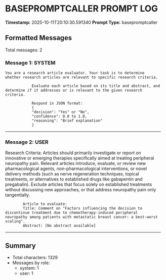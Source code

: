 # BASEPROMPTCALLER PROMPT LOG
**Timestamp:** 2025-10-11T20:10:30.591340
**Prompt Type:** basepromptcaller

## Formatted Messages
Total messages: 2

### Message 1: SYSTEM

```
You are a research article evaluator. Your task is to determine whether research articles are relevant to specific research criteria.

            Evaluate each article based on its title and abstract, and determine if it addresses or is relevant to the given research criteria.

            Respond in JSON format:
            {
            "decision": "Yes" or "No",
            "confidence": 0.0 to 1.0,
            "reasoning": "Brief explanation"
            }
```

---

### Message 2: USER

Research Criteria: Articles should primarily investigate or report on innovative or emerging therapies specifically aimed at treating peripheral neuropathy pain. Relevant articles introduce, evaluate, or review new pharmacological agents, non-pharmacological interventions, or novel delivery methods (such as nerve regeneration techniques, topical treatments, or alternatives to established drugs like gabapentin and pregabalin). Exclude articles that focus solely on established treatments without discussing new approaches, or that address neuropathy pain only tangentially.

            Article to evaluate:
            Title: Comment on "Factors influencing the decision to discontinue treatment due to chemotherapy-induced peripheral neuropathy among patients with metastatic breast cancer: a best-worst scaling".
            Abstract: [No abstract available]

---

## Summary
- Total characters: 1329
- Messages by role:
  - system: 1
  - user: 1